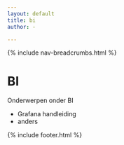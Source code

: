 ```yaml
---
layout: default
title: bi
author: -

---
```


{% include nav-breadcrumbs.html %}


# BI
Onderwerpen onder BI
* Grafana handleiding
* anders

{% include footer.html %}
